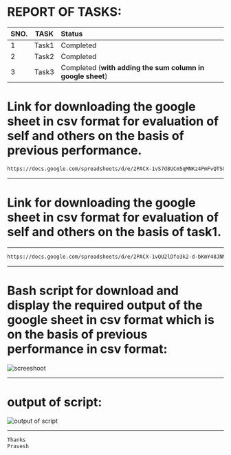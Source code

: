 # REPORT OF TASKS:
| **SNO.**| **TASK**| **Status**| 
| :---    | :---:        |:---     | 
|1|Task1 | Completed | 
|2|Task2 | Completed | 
|3|Task3 | Completed (**with adding the sum column in google sheet**) | 

# **Link for downloading the google sheet in csv format for evaluation of self and others on the basis of previous performance.**
```sh
https://docs.google.com/spreadsheets/d/e/2PACX-1vS7d8UCm5qMNKz4PmFvQTSOcsmf-pVwmeNL88oAU51rdAup_GpnWC6ASrCLb4oD5grzS97Xbxf4uXiH/pub?output=csv
```
--------
# **Link for downloading the google sheet in  csv format for evaluation of self and others on the basis of task1.**
------
```sh
https://docs.google.com/spreadsheets/d/e/2PACX-1vQU2lDfo3k2-d-bKmY48JNMTrZ7jah4AmhKD1ED-i9WG5_R7WqAx6h8uKZR7VwIebUajDVYjDtcTQK4/pub?output=csv
```
--------
# **Bash script for download and display the required output of the google sheet in csv format which is on the basis of previous performance in csv format:**

![screeshoot](https://user-images.githubusercontent.com/82143446/115148178-0f6b2100-a07c-11eb-95f7-3b77f3dddeba.png)

-------------------

#  **output of script:**

![output of script](https://user-images.githubusercontent.com/82143446/115148781-c5376f00-a07e-11eb-8ed7-ff3c21b0fa68.png)


---------
 ```sh
 Thanks 
 Pravesh
 ```




 
